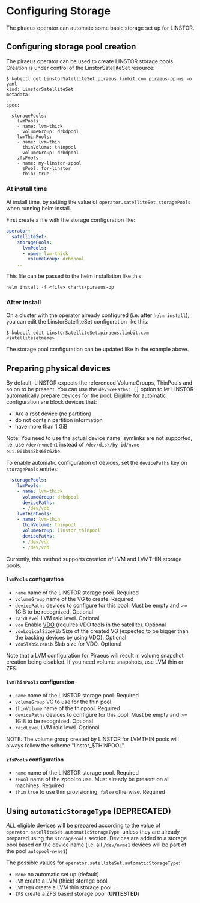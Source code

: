 # Configuring Storage

The piraeus operator can automate some basic storage set up for LINSTOR.

## Configuring storage pool creation

The piraeus operator can be used to create LINSTOR storage pools. Creation is under control of the
LinstorSatelliteSet resource:

```
$ kubectl get LinstorSatelliteSet.piraeus.linbit.com piraeus-op-ns -o yaml
kind: LinstorSatelliteSet
metadata:
..
spec:
  ..
  storagePools:
    lvmPools:
    - name: lvm-thick
      volumeGroup: drbdpool
    lvmThinPools:
    - name: lvm-thin
      thinVolume: thinpool
      volumeGroup: drbdpool
    zfsPools:
    - name: my-linstor-zpool
      zPool: for-linstor
      thin: true
```

### At install time

At install time, by setting the value of `operator.satelliteSet.storagePools` when running helm install.

First create a file with the storage configuration like:

```yaml
operator:
  satelliteSet:
    storagePools:
      lvmPools:
      - name: lvm-thick
        volumeGroup: drbdpool
    ..
```

This file can be passed to the helm installation like this:

```
helm install -f <file> charts/piraeus-op
```

### After install

On a cluster with the operator already configured (i.e. after `helm install`),
you can edit the LinstorSatelliteSet configuration like this:

```
$ kubectl edit LinstorSatelliteSet.piraeus.linbit.com <satellitesetname>
```

The storage pool configuration can be updated like in the example above.

## Preparing physical devices

By default, LINSTOR expects the referenced VolumeGroups, ThinPools and so on to be present. You can use the
`devicePaths: []` option to let LINSTOR automatically prepare devices for the pool. Eligible for automatic configuration
are block devices that:

* Are a root device (no partition)
* do not contain partition information
* have more than 1 GiB

Note: You need to use the actual device name, symlinks are not supported, i.e. use `/dev/nvme0n1` instead of `/dev/disk/by-id/nvme-eui.001b448b465c62be`.

To enable automatic configuration of devices, set the `devicePaths` key on `storagePools` entries:

```yaml
  storagePools:
    lvmPools:
    - name: lvm-thick
      volumeGroup: drbdpool
      devicePaths:
      - /dev/vdb
    lvmThinPools:
    - name: lvm-thin
      thinVolume: thinpool
      volumeGroup: linstor_thinpool
      devicePaths:
      - /dev/vdc
      - /dev/vdd
```

Currently, this method supports creation of LVM and LVMTHIN storage pools.

#### `lvmPools` configuration
* `name` name of the LINSTOR storage pool. Required
* `volumeGroup` name of the VG to create. Required
* `devicePaths` devices to configure for this pool. Must be empty and >= 1GiB to be recognized. Optional
* `raidLevel` LVM raid level. Optional
* `vdo` Enable [VDO] (requires VDO tools in the satellite). Optional
* `vdoLogicalSizeKib` Size of the created VG (expected to be bigger than the backing devices by using VDO). Optional
* `vdoSlabSizeKib` Slab size for VDO. Optional

[VDO]: https://www.redhat.com/en/blog/look-vdo-new-linux-compression-layer

Note that a LVM configuration for Piraeus will result in volume snapshot creation being disabled. If you need volume snapshots, use LVM thin or ZFS.

#### `lvmThinPools` configuration
* `name` name of the LINSTOR storage pool. Required
* `volumeGroup` VG to use for the thin pool.
* `thinVolume` name of the thinpool. Required
* `devicePaths` devices to configure for this pool. Must be empty and >= 1GiB to be recognized. Optional
* `raidLevel` LVM raid level. Optional

NOTE: The volume group created by LINSTOR for LVMTHIN pools will always follow the scheme "linstor_$THINPOOL".

#### `zfsPools` configuration
* `name` name of the LINSTOR storage pool. Required
* `zPool` name of the zpool to use. Must already be present on all machines. Required
* `thin` `true` to use thin provisioning, `false` otherwise. Required

## Using `automaticStorageType` (DEPRECATED)

_ALL_ eligible devices will be prepared according to the value of `operator.satelliteSet.automaticStorageType`, unless
they are already prepared using the `storagePools` section. Devices are added to a storage pool based on the device
name (i.e. all `/dev/nvme1` devices will be part of the pool `autopool-nvme1`)

The possible values for `operator.satelliteSet.automaticStorageType`:

* `None` no automatic set up (default)
* `LVM` create a LVM (thick) storage pool
* `LVMTHIN` create a LVM thin storage pool
* `ZFS` create a ZFS based storage pool (**UNTESTED**)
